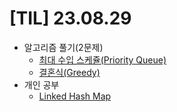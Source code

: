 # [TIL] 23.08.29

* 알고리즘 풀기(2문제)
    * [최대 수입 스케쥴(Priority Queue)](../java_algorithm/inflearn_algorithm_lecture/src/greedy/최대_수입_스케쥴_Priority_Queue/Main.java)
    * [결혼식(Greedy)](../java_algorithm/inflearn_algorithm_lecture/src/greedy/결혼식/Main.java)
* 개인 공부
    * [Linked Hash Map](../java_study/src/hash_map/linked_hash_map.md)
